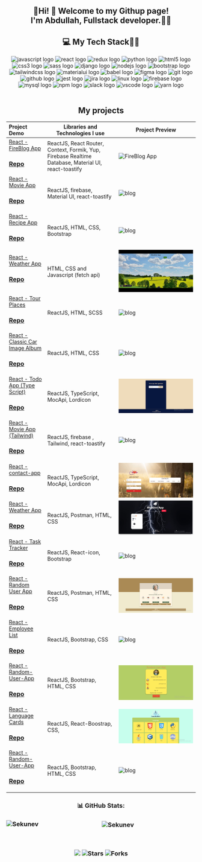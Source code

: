 <h2 align="center">👋Hi! 👯 Welcome to my Githup page!<br>I'm Abdullah, Fullstack developer.🤝🌱</h2>

<h2 align="center">💻 My Tech Stack👨‍💻</h2>

<div align="center">
  <img src="https://cdn.jsdelivr.net/gh/devicons/devicon/icons/javascript/javascript-original.svg" height="30" width="42" alt="javascript logo"  />
  <img src="https://cdn.jsdelivr.net/gh/devicons/devicon/icons/react/react-original.svg" height="30" width="42" alt="react logo"  />
  <img src="https://cdn.jsdelivr.net/gh/devicons/devicon/icons/redux/redux-original.svg" height="30" width="42" alt="redux logo"  />
   <img src="https://cdn.jsdelivr.net/gh/devicons/devicon/icons/python/python-original.svg" height="30" width="42" alt="python logo"  />
  <img src="https://cdn.jsdelivr.net/gh/devicons/devicon/icons/html5/html5-original.svg" height="30" width="42" alt="html5 logo"  />
  <img src="https://cdn.jsdelivr.net/gh/devicons/devicon/icons/css3/css3-original.svg" height="30" width="42" alt="css3 logo"  />
  <img src="https://cdn.jsdelivr.net/gh/devicons/devicon/icons/sass/sass-original.svg" height="30" width="42" alt="sass logo"  />
<!--   <img src="https://cdn.jsdelivr.net/gh/devicons/devicon/icons/php/php-original.svg" height="30" width="42" alt="php logo"  /> -->
  <img src="https://cdn.jsdelivr.net/gh/devicons/devicon/icons/django/django-plain.svg" height="30" width="42" alt="django logo"  />
  <img src="https://cdn.jsdelivr.net/gh/devicons/devicon/icons/nodejs/nodejs-original.svg" height="30" width="42" alt="nodejs logo"  />
<!--   <img src="https://cdn.jsdelivr.net/gh/devicons/devicon/icons/express/express-original.svg" height="30" width="42" alt="express logo"  /> -->
  <img src="https://cdn.jsdelivr.net/gh/devicons/devicon/icons/bootstrap/bootstrap-original.svg" height="30" width="42" alt="bootstrap logo"  />
<!--   <img src="https://cdn.jsdelivr.net/gh/devicons/devicon/icons/jquery/jquery-original.svg" height="30" width="42" alt="jquery logo"  /> -->
<!--   <img src="https://cdn.jsdelivr.net/gh/devicons/devicon/icons/bulma/bulma-plain.svg" height="30" width="42" alt="bulma logo"  /> -->
  <img src="https://cdn.jsdelivr.net/gh/devicons/devicon/icons/tailwindcss/tailwindcss-original-wordmark.svg" height="30" width="42" alt="tailwindcss logo"  />
  <img src="https://cdn.jsdelivr.net/gh/devicons/devicon/icons/materialui/materialui-original.svg" height="30" width="42" alt="materialui logo"  />
<!--   <img src="https://cdn.jsdelivr.net/gh/devicons/devicon/icons/amazonwebservices/amazonwebservices-original.svg" height="30" width="42" alt="amazonwebservices logo"  /> -->
  <img src="https://cdn.jsdelivr.net/gh/devicons/devicon/icons/babel/babel-original.svg" height="30" width="42" alt="babel logo"  />
  <img src="https://cdn.jsdelivr.net/gh/devicons/devicon/icons/figma/figma-original.svg" height="30" width="42" alt="figma logo"  />
<!--   <img src="https://cdn.jsdelivr.net/gh/devicons/devicon/icons/bitbucket/bitbucket-original.svg" height="30" width="42" alt="bitbucket logo"  /> -->
<!--   <img src="https://cdn.jsdelivr.net/gh/devicons/devicon/icons/nextjs/nextjs-original.svg" height="30" width="42" alt="nextjs logo"  /> -->
<!--   <img src="https://cdn.jsdelivr.net/gh/devicons/devicon/icons/docker/docker-original.svg" height="30" width="42" alt="docker logo"  /> -->
<!--   <img src="https://cdn.jsdelivr.net/gh/devicons/devicon/icons/gatsby/gatsby-plain.svg" height="30" width="42" alt="gatsby logo"  />
  <img src="https://cdn.jsdelivr.net/gh/devicons/devicon/icons/heroku/heroku-original.svg" height="30" width="42" alt="heroku logo"  /> -->
  <img src="https://cdn.jsdelivr.net/gh/devicons/devicon/icons/git/git-original.svg" height="30" width="42" alt="git logo"  />
  <img src="https://cdn.jsdelivr.net/gh/devicons/devicon/icons/github/github-original.svg" height="30" width="42" alt="github logo"  />
<!--   <img src="https://cdn.jsdelivr.net/gh/devicons/devicon/icons/photoshop/photoshop-plain.svg" height="30" width="42" alt="photoshop logo"  />
  <img src="https://cdn.jsdelivr.net/gh/devicons/devicon/icons/illustrator/illustrator-plain.svg" height="30" width="42" alt="illustrator logo"  /> -->
  <img src="https://cdn.jsdelivr.net/gh/devicons/devicon/icons/jest/jest-plain.svg" height="30" width="42" alt="jest logo"  />
  <img src="https://cdn.jsdelivr.net/gh/devicons/devicon/icons/jira/jira-original.svg" height="30" width="42" alt="jira logo"  />
  <img src="https://cdn.jsdelivr.net/gh/devicons/devicon/icons/linux/linux-original.svg" height="30" width="42" alt="linux logo"  />
  <img src="https://cdn.jsdelivr.net/gh/devicons/devicon/icons/firebase/firebase-plain.svg" height="30" width="42" alt="firebase logo"  />
<!--   <img src="https://cdn.jsdelivr.net/gh/devicons/devicon/icons/mongodb/mongodb-original.svg" height="30" width="42" alt="mongodb logo"  /> -->
  <img src="https://cdn.jsdelivr.net/gh/devicons/devicon/icons/mysql/mysql-original.svg" height="30" width="42" alt="mysql logo"  />
<!--   <img src="https://cdn.jsdelivr.net/gh/devicons/devicon/icons/postgresql/postgresql-original.svg" height="30" width="42" alt="postgresql logo"  /> -->
  <img src="https://cdn.jsdelivr.net/gh/devicons/devicon/icons/npm/npm-original-wordmark.svg" height="30" width="42" alt="npm logo"  />
<!--   <img src="https://cdn.jsdelivr.net/gh/devicons/devicon/icons/raspberrypi/raspberrypi-original.svg" height="30" width="42" alt="raspberrypi logo"  /> -->
  <img src="https://cdn.jsdelivr.net/gh/devicons/devicon/icons/slack/slack-original.svg" height="30" width="42" alt="slack logo"  />
<!--   <img src="https://cdn.jsdelivr.net/gh/devicons/devicon/icons/storybook/storybook-original.svg" height="30" width="42" alt="storybook logo"  /> -->
<!--   <img src="https://cdn.jsdelivr.net/gh/devicons/devicon/icons/ubuntu/ubuntu-plain.svg" height="30" width="42" alt="ubuntu logo"  /> -->
  <img src="https://cdn.jsdelivr.net/gh/devicons/devicon/icons/vscode/vscode-original.svg" height="30" width="42" alt="vscode logo"  />
<!--   <img src="https://cdn.jsdelivr.net/gh/devicons/devicon/icons/wordpress/wordpress-original.svg" height="30" width="42" alt="wordpress logo"  /> -->
<!--   <img src="https://cdn.jsdelivr.net/gh/devicons/devicon/icons/woocommerce/woocommerce-original.svg" height="30" width="42" alt="woocommerce logo"  /> -->
  <img src="https://cdn.jsdelivr.net/gh/devicons/devicon/icons/yarn/yarn-original.svg" height="30" width="42" alt="yarn logo"  />
<!--   <img src="https://cdn.jsdelivr.net/gh/devicons/devicon/icons/threejs/threejs-original.svg" height="30" width="42" alt="threejs logo"  /> -->
</div>

<br>
<h2 align="center"> My projects</h2>


  Project Demo       |Libraries and Technologies I use     |Project Preview   
:-------------------------|-------------------------|-------------------------
[React - FireBlog App](https://sekunev-blog-app.netlify.app//) <h3>[Repo](https://github.com/Sekunev/FireBlog-App)</h3> | ReactJS, React Router, Context, Formik, Yup, Firebase Realtime Database, Material UI, react-toastify |![FireBlog App](https://github.com/Sekunev/FireBlog-App/blob/main/Animation.gif)
[React - Movie App](https://sekunev-mui-movie-app.netlify.app/) <h3>[Repo](https://github.com/Sekunev/movie-app)</h3> | ReactJS, firebase, Material UI, react-toastify | ![blog](https://github.com/Sekunev/movie-app/blob/main/Animation.gif)
[React - Recipe App](https://sekunev-recipe-app.netlify.app/) <h3>[Repo](https://github.com/Sekunev/Recipe-App)</h3> | ReactJS, HTML, CSS, Bootstrap | ![blog](https://github.com/Sekunev/Recipe-App-2/blob/main/src/Animation.gif)
[React - Weather App](https://sekunev.github.io/Weather-App/) <h3>[Repo](https://github.com/Sekunev/Weather-App)</h3> | HTML, CSS and Javascript (fetch api) | ![blog](https://github.com/Sekunev/Weather-App/blob/main/Weather-App.gif)
[React - Tour Places](https://sekunev.github.io/Tour-Places/) <h3>[Repo](https://github.com/Sekunev/Tour-Places)</h3> | ReactJS, HTML, SCSS | ![blog](https://github.com/Sekunev/Tour-Places/blob/main/src/Animation.gif)
[React - Classic Car Image Album](https://sekunev.github.io/Image-Album/) <h3>[Repo](https://github.com/Sekunev/Image-Album)</h3> | ReactJS, HTML, CSS | ![blog](https://github.com/Sekunev/Image-Album/blob/main/Animation.gif)
[React - Todo App (Type Script)](https://sekunev-todo-app.netlify.app/) <h3>[Repo](https://github.com/Sekunev/todoapp_typescript)</h3> | ReactJS, TypeScript, MocApi, Lordicon | ![blog](https://github.com/Sekunev/todoapp_typescript/blob/main/Animation.gif)
[React - Movie App (Tailwind)](https://sekunev-tailwind-movie-app.netlify.app/) <h3>[Repo](https://github.com/Sekunev/movie-app-tailwind)</h3> | ReactJS, firebase , Tailwind, react-toastify | ![blog](https://github.com/Sekunev/movie-app-tailwind/blob/main/Animation.gif)
[React - contact-app](https://sekunev-contact-app.netlify.app/) <h3>[Repo](https://github.com/Sekunev/contact-app)</h3> | ReactJS, TypeScript, MocApi, Lordicon | ![blog](https://github.com/Sekunev/contact-app/blob/main/Animation.gif)
[React - Weather App](https://sekunev-weather-app.netlify.app/) <h3>[Repo](https://github.com/Sekunev/Weather-App-React)</h3> | ReactJS, Postman, HTML, CSS | ![blog](https://github.com/Sekunev/Weather-App-React/blob/main/src/Animation.gif)
[React - Task Tracker](https://sekunev-task-tracker.netlify.app/) <h3>[Repo](https://github.com/Sekunev/Task-Tracker)</h3> | ReactJS, React-icon, Bootstrap | ![blog](https://github.com/Sekunev/Task-Tracker/blob/main/Animation.gif)
[React - Random User App](https://sekunev-random-user-app-v2.netlify.app/) <h3>[Repo](https://github.com/Sekunev/Random-User-V)</h3> | ReactJS, Postman, HTML, CSS | ![blog](https://github.com/Sekunev/Random-User-V/blob/main/src/Animation.gif)
[React - Employee List](https://sekunev-employee-list.netlify.app/) <h3>[Repo](https://github.com/Sekunev/Employee-List)</h3> | ReactJS, Bootstrap, CSS | ![blog](https://user-images.githubusercontent.com/101554737/196009709-4e91cb90-5e2e-4d36-ad03-1eba06bfa973.png)
[React - Random-User-App](https://sekunev-random-user-app.netlify.app/) <h3>[Repo](https://github.com/Sekunev/Random-User-App)</h3> | ReactJS, Bootstrap, HTML, CSS | ![blog](https://github.com/Sekunev/Random-User-App/blob/main/Animation.gif)
[React - Language Cards](https://sekunev-language-cards.netlify.app/) <h3>[Repo](https://github.com/Sekunev/Language-Cards)</h3> | ReactJS, React-Boostrap, CSS, | ![blog](https://github.com/Sekunev/Language-Cards/blob/main/src/Animation.gif)
[React - Random-User-App](https://sekunev.github.io/Projects/25_Bootstrap-Web-Page/) <h3>[Repo](https://github.com/Sekunev/Bootstrap-Web-Page)</h3> | ReactJS, Bootstrap, HTML, CSS | ![blog](https://github.com/Sekunev/Bootstrap-Web-Page/blob/main/Animation.gif)


<h3 align="center">📊 GitHub Stats:</h3>

<div align="center"><h3 align="center"><img align="left" src="https://github-readme-stats.vercel.app/api/top-langs?username=Sekunev&show_icons=true&locale=en&layout=compact" alt="Sekunev" /></p>
<p>&nbsp;<img align="center" src="https://github-readme-stats.vercel.app/api?username=Sekunev&show_icons=true&locale=en" alt="Sekunev" /></h3>
 <br>
<h3 align="center"><img src="https://github.com/thmsgbrt/thmsgbrt/workflows/README%20build/badge.svg" /> <img alt="Stars" src="https://img.shields.io/github/stars/thmsgbrt/thmsgbrt?style=flat-square&labelColor=343b41"/> <img alt="Forks" src="https://img.shields.io/github/forks/thmsgbrt/thmsgbrt?style=flat-square&labelColor=343b41"/></h3>
</div>














